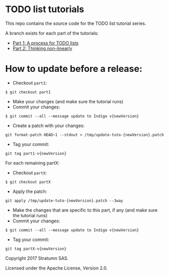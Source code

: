 # TODO list tutorials

This repo contains the source code for the TODO list tutorial series.

A branch exists for each part of the tutorials:

* [Part 1: A process for TODO lists](https://github.com/stratumn/todo-tutorials/tree/part1)
* [Part 2: Thinking non-linearly](https://github.com/stratumn/todo-tutorials/tree/part2)

# How to update before a release:

- Checkout `part1`:
```
$ git checkout part1
```
- Make your changes (and make sure the tutorial runs)
- Commit your changes:
```
$ git commit --all --message update to Indigo v{newVersion}
```
- Create a patch with your changes:
```
git format-patch HEAD~1 --stdout > /tmp/update-tuto-{newVersion}.patch
```
- Tag your commit:
```
git tag part1-v{newVersion}
```

For each remaining partX:
- Checkout `partX`:
```
$ git checkout partX
```
- Apply the patch:
```
git apply /tmp/update-tuto-{newVersion}.patch --3way
```
- Make the changes that are specific to this part, if any (and make sure the tutorial runs)
- Commit your changes:
```
$ git commit --all --message update to Indigo v{newVersion}
```
- Tag your commit:
```
git tag partX-v{newVersion}
```

Copyright 2017 Stratumn SAS.

Licensed under the Apache License, Version 2.0.
